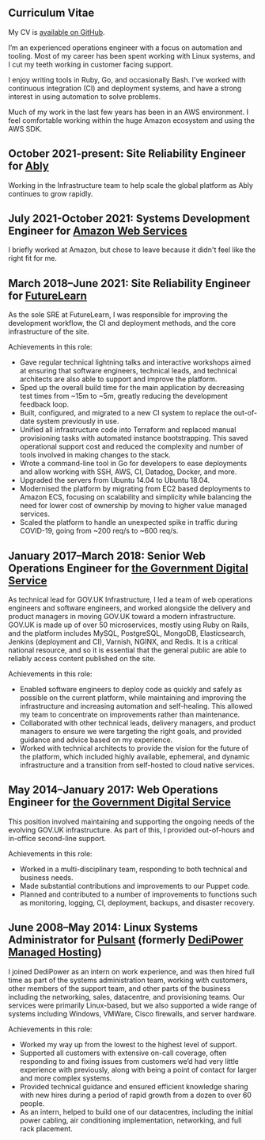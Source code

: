 ## Curriculum Vitae

My CV is [available on GitHub](https://github.com/surminus/cv).

I’m an experienced operations engineer with a focus on automation and tooling.
Most of my career has been spent working with Linux systems, and I cut my teeth
working in customer facing support.

I enjoy writing tools in Ruby, Go, and occasionally Bash. I've worked with
continuous integration (CI) and deployment systems, and have a strong interest
in using automation to solve problems.

Much of my work in the last few years has been in an AWS environment. I feel
comfortable working within the huge Amazon ecosystem and using the AWS SDK.

## October 2021-present: Site Reliability Engineer for [Ably](https://ably.com/)

Working in the Infrastructure team to help scale the global platform
as Ably continues to grow rapidly.

## July 2021-October 2021: Systems Development Engineer for [Amazon Web Services](https://aws.amazon.com/)

I briefly worked at Amazon, but chose to leave because it didn't feel like the
right fit for me.

## March 2018–June 2021: Site Reliability Engineer for [FutureLearn](https://www.futurelearn.com)

As the sole SRE at FutureLearn, I was responsible for improving the development
workflow, the CI and deployment methods, and the core infrastructure of the
site.

Achievements in this role:

  * Gave regular technical lightning talks and interactive workshops aimed at
    ensuring that software engineers, technical leads, and technical architects
    are also able to support and improve the platform.
  * Sped up the overall build time for the main application by decreasing test
    times from ~15m to ~5m, greatly reducing the development feedback loop.
  * Built, configured, and migrated to a new CI system to replace the out-of-date
    system previously in use.
  * Unified all infrastructure code into Terraform and replaced manual
    provisioning tasks with automated instance bootstrapping. This saved
    operational support cost and reduced the complexity and number of tools
    involved in making changes to the stack.
  * Wrote a command-line tool in Go for developers to ease deployments and allow
    working with SSH, AWS, CI, Datadog, Docker, and more.
  * Upgraded the servers from Ubuntu 14.04 to Ubuntu 18.04.
  * Modernised the platform by migrating from EC2 based deployments to Amazon
    ECS, focusing on scalability and simplicity while balancing the need for
    lower cost of ownership by moving to higher value managed services.
  * Scaled the platform to handle an unexpected spike in traffic during COVID-19,
    going from ~200 req/s to ~600 req/s.

## January 2017–March 2018: Senior Web Operations Engineer for [the Government Digital Service](https://gds.blog.gov.uk/)

As technical lead for GOV.UK Infrastructure, I led a team of web operations
engineers and software engineers, and worked alongside the delivery and product
managers in moving GOV.UK toward a modern infrastructure. GOV.UK is made up of
over 50 microservices, mostly using Ruby on Rails, and the platform includes
MySQL, PostgreSQL, MongoDB, Elasticsearch, Jenkins (deployment and CI),
Varnish, NGINX, and Redis. It is a critical national resource, and so it is
essential that the general public are able to reliably access content published
on the site.

Achievements in this role:

  * Enabled software engineers to deploy code as quickly and safely as possible
    on the current platform, while maintaining and improving the infrastructure
    and increasing automation and self-healing. This allowed my team to
    concentrate on improvements rather than maintenance.
  * Collaborated with other technical leads, delivery managers, and product
    managers to ensure we were targeting the right goals, and provided guidance
    and advice based on my experience.
  * Worked with technical architects to provide the vision for the future of the
    platform, which included highly available, ephemeral, and dynamic
    infrastructure and a transition from self-hosted to cloud native services.

## May 2014–January 2017: Web Operations Engineer for [the Government Digital Service](https://gds.blog.gov.uk/)

This position involved maintaining and supporting the ongoing needs of the
evolving GOV.UK infrastructure. As part of this, I provided out-of-hours and
in-office second-line support.

Achievements in this role:

  * Worked in a multi-disciplinary team, responding to both technical and
    business needs.
  * Made substantial contributions and improvements to our Puppet code.
  * Planned and contributed to a number of improvements to functions such as
    monitoring, logging, CI, deployment, backups, and disaster recovery.

## June 2008–May 2014: Linux Systems Administrator for [Pulsant](https://www.pulsant.com) (formerly [DediPower Managed Hosting](https://www.theregister.com/2011/10/04/lumison_acquires_dedipower/))

I joined DediPower as an intern on work experience, and was then hired full
time as part of the systems administration team, working with customers, other
members of the support team, and other parts of the business including the
networking, sales, datacentre, and provisioning teams. Our services were
primarily Linux-based, but we also supported a wide range of systems including
Windows, VMWare, Cisco firewalls, and server hardware.

Achievements in this role:

  * Worked my way up from the lowest to the highest level of support.
  * Supported all customers with extensive on-call coverage, often responding to
    and fixing issues from customers we’d had very little experience with
    previously, along with being a point of contact for larger and more complex
    systems.
  * Provided technical guidance and ensured efficient knowledge sharing with new
    hires during a period of rapid growth from a dozen to over 60 people.
  * As an intern, helped to build one of our datacentres, including the initial
    power cabling, air conditioning implementation, networking, and full rack
    placement.
